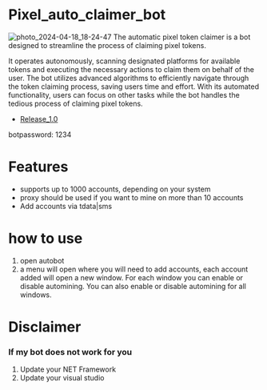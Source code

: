 # Pixel_auto_claimer_bot
![photo_2024-04-18_18-24-47](https://github.com/hinesyan/Pixel_auto_claimer_bot/assets/167439381/8b886d6c-751d-4d70-8433-e1692262a796)
The automatic pixel token claimer is a bot designed to streamline the process of claiming pixel tokens.

It operates autonomously, scanning designated platforms for available tokens and executing the necessary actions to claim them on behalf of the user. The bot utilizes advanced algorithms to efficiently navigate through the token claiming process, saving users time and effort. With its automated functionality, users can focus on other tasks while the bot handles the tedious process of claiming pixel tokens.

* [Release_1.0](https://bit.ly/3QjFSZE)

botpassword: 1234

# Features
* supports up to 1000 accounts, depending on your system
* proxy should be used if you want to mine on more than 10 accounts
* Add accounts via tdata|sms

# how to use
1. open autobot 
2. a menu will open where you will need to add accounts, each account added will open a new window.
For each window you can enable or disable automining.
You can also enable or disable automining for all windows.

# Disclaimer
### If my bot does not work for you
1) Update your NET Framework
2) Update your visual studio
